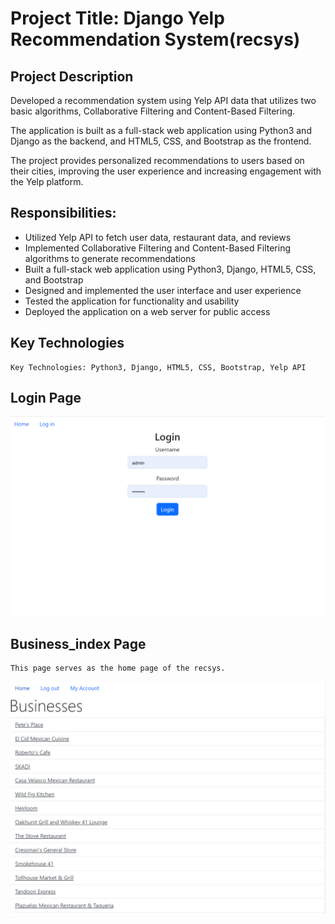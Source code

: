 # Project Title: Django Yelp Recommendation System(recsys)

## Project Description
Developed a recommendation system using Yelp API data that utilizes two basic algorithms, 
Collaborative Filtering and Content-Based Filtering.

The application is built as a full-stack web application using Python3 and Django as the backend, 
and HTML5, CSS, and Bootstrap as the frontend. 

The project provides personalized recommendations to users based on their cities, 
improving the user experience and increasing engagement with the Yelp platform.

## Responsibilities:
* Utilized Yelp API to fetch user data, restaurant data, and reviews
* Implemented Collaborative Filtering and Content-Based Filtering algorithms to generate recommendations
* Built a full-stack web application using Python3, Django, HTML5, CSS, and Bootstrap
* Designed and implemented the user interface and user experience
* Tested the application for functionality and usability
* Deployed the application on a web server for public access

## Key Technologies
    Key Technologies: Python3, Django, HTML5, CSS, Bootstrap, Yelp API


## Login Page
![Login_Page](/Display/Login.png)


## Business_index Page
    This page serves as the home page of the recsys.
![Business_index_Page](/Display/Business_index.png)


